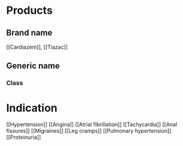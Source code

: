 # Products

## Brand name
[[Cardiazem]], [[Tiazac]]

## Generic name

### Class


# Indication
[[Hypertension]]
[[Angina]]
[[Atrial fibrillation]]
[[Tachycardia]]
[[Anal fissures]]
[[Migraines]]
[[Leg cramps]]
[[Pulmonary hypertension]]
[[Proteinuria]]